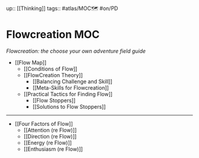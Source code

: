 up:: [[Thinking]]
tags:: #atlas/MOC🗺 #on/PD 

# Flowcreation MOC
*Flowcreation: the choose your own adventure field guide*

- [[Flow Map]]
	- [[Conditions of Flow]]
	- [[FlowCreation Theory]]
		- [[Balancing Challenge and Skill]]
		- [[Meta-Skills for Flowcreation]]
	- [[Practical Tactics for Finding Flow]]
		- [[Flow Stoppers]]
		- [[Solutions to Flow Stoppers]]	

---
- [[Four Factors of Flow]]
	- [[Attention (re Flow)]]
	- [[Direction (re Flow)]]
	- [[Energy (re Flow)]]
	- [[Enthusiasm (re Flow)]]

